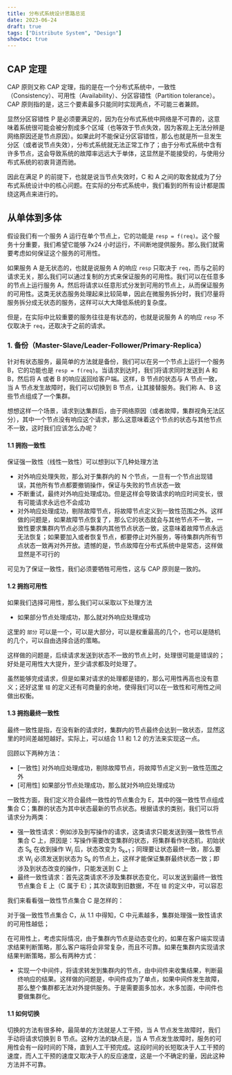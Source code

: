 ```yaml
---
title: 分布式系统设计思路总览
date: 2023-06-24
draft: true
tags: ["Distribute System", "Design"]
showtoc: true
---
```


## CAP 定理

CAP 原则又称 CAP 定理，指的是在一个分布式系统中，一致性（Consistency）、可用性（Availability）、分区容错性（Partition tolerance）。CAP 原则指的是，这三个要素最多只能同时实现两点，不可能三者兼顾。

显然分区容错性 P 是必须要满足的，因为在分布式系统中网络是不可靠的，这意味着系统很可能会被分割成多个区域（也等效于节点失效，因为客观上无法分辨是网络原因还是节点原因）。如果此时不能保证分区容错性，那么也就是所一旦发生分区（或者说节点失效），分布式系统就无法正常工作了；由于分布式系统中含有许多节点，这会导致系统的故障率远远大于单体，这显然是不能接受的，与使用分布式系统的初衷背道而驰。

因此在满足 P 的前提下，也就是说当节点失效时，C 和 A 之间的取舍就成为了分布式系统设计中的核心问题。在实际的分布式系统中，我们看到的所有设计都是围绕这两点来进行的。

## 从单体到多体

假设我们有一个服务 A 运行在单个节点上，它的功能是 `resp = f(req)`。这个服务十分重要，我们希望它能够 7x24 小时运行，不间断地提供服务。那么我们就需要考虑如何保证这个服务的可用性。

如果服务 A 是无状态的，也就是说服务 A 的响应 `resp` 只取决于 `req`，而与之前的请求无关，那么我们可以通过复制的方式来保证服务的可用性。我们可以在任意多的节点上运行服务 A，然后将请求以任意形式分发到可用的节点上，从而保证服务的可用性。这类无状态服务处理起来比较简单，因此在微服务拆分时，我们尽量将服务拆分成无状态的服务，这样可以大大降低系统的复杂度。

但是，在实际中比较重要的服务往往是有状态的，也就是说服务 A 的响应 `resp` 不仅取决于 `req`，还取决于之前的请求。

### 1. 备份（Master-Slave/Leader-Follower/Primary-Replica）

针对有状态服务，最简单的方法就是备份，我们可以在另一个节点上运行一个服务 B，它的功能也是 `resp = f(req)`。当请求到达时，我们将请求同时发送到 A 和 B，然后将 A 或者 B 的响应返回给客户端。这样，B 节点的状态与 A 节点一致，当 A 节点发生故障时，我们可以切换到 B 节点，让其接替服务。我们称 A、B 这些节点组成了一个集群。

想想这样一个场景，请求到达集群后，由于网络原因（或者故障，集群视角无法区分），其中一个节点没有响应这个请求，那么这意味着这个节点的状态与其他节点不一致，这时我们应该怎么办呢？

#### 1.1 拥抱一致性

保证强一致性（线性一致性）可以想到以下几种处理方法

- 对外响应处理失败，那么对于集群内的 N 个节点，一旦有一个节点出现错误，其他所有节点都要撤销操作，保证与失败的节点状态一致
- 不断重试，最终对外响应处理成功。但是这样会导致请求的响应时间变长，很有可能请求永远也不会成功
- 对外响应处理成功，剔除故障节点，将故障节点定义到一致性范围之外。这样做的问题是，如果故障节点恢复了，那么它的状态就会与其他节点不一致，一致性要求集群内节点必须与集群内其他节点状态一致，这意味着故障节点永远无法恢复；如果要加入或者恢复节点，都要停止对外服务，等待集群内所有节点状态一致再对外开放。遗憾的是，节点故障在分布式系统中是常态，这样做显然是不可行的

可见为了保证一致性，我们必须要牺牲可用性，这与 CAP 原则是一致的。

#### 1.2 拥抱可用性

如果我们选择可用性，那么我们可以采取以下处理方法

- 如果部分节点处理成功，那么就对外响应处理成功

这里的 `部分` 可以是一个，可以是大部分，可以是权重最高的几个，也可以是随机的几个，可以自由选择合适的策略。

这样做的问题是，后续请求发送到状态不一致的节点上时，处理很可能是错误的；好处是可用性大大提升，至少请求都及时处理了。

虽然能够完成请求，但是如果对请求的处理都是错的，那么可用性再高也没有意义；还好这里 `错` 的定义还有可商量的余地，使得我们可以在一致性和可用性之间做出权衡。

#### 1.3 拥抱最终一致性

最终一致性是指，在没有新的请求时，集群内的节点最终会达到一致状态，显然这里的时间差越短越好。实际上，可以结合 1.1 和 1.2 的方法来实现这一点。

回顾以下两种方法：

- [一致性] 对外响应处理成功，剔除故障节点，将故障节点定义到一致性范围之外
- [可用性] 如果部分节点处理成功，那么就对外响应处理成功

一致性方面，我们定义符合最终一致性的节点集合为 E，其中的强一致性节点组成集合 C；集群的状态为其中状态最新的节点状态。根据请求的类别，我们可以将请求分为两类：

- 强一致性请求：例如涉及到写操作的请求，这类请求只能发送到强一致性节点集合 C 上，原因是：写操作需要改变集群的状态，将集群看作状态机，初始状态 S<sub>k</sub> 在收到操作 W<sub>j</sub> 后，状态改变为 S<sub>k+1</sub>；同理要让状态最终一致，那么要求 W<sub>j</sub> 必须发送到状态为 S<sub>k</sub> 的节点上，这样才能保证集群最终状态一致；即涉及到状态改变的操作，只能发送到 C 上
- 最终一致性请求：首先这类请求不涉及集群状态变化，可以发送到最终一致性节点集合 E 上（C 属于 E）；其次读取到旧数据，不在 `错` 的定义中，可以容忍

我们来看看强一致性节点集合 C 是怎样的：

对于强一致性节点集合 C，从 1.1 中得知，C 中元素越多，集群处理强一致性请求的可用性越低；

在可用性上，考虑实际情况，由于集群内节点是动态变化的，如果在客户端实现请求结果判断策略，那么客户端将会非常复杂，而且不可靠。如果在集群内实现请求结果判断策略，那么有两种方式：

- 实现一个中间件，将请求转发到集群内的节点，由中间件来收集结果，判断最终响应的结果。这样做的问题是，中间件成为了单点，如果中间件发生故障，那么整个集群都无法对外提供服务。于是需要面多加水，水多加面，中间件也要做集群化。

#### 1.1 如何切换

切换的方法有很多种，最简单的方法就是人工干预，当 A 节点发生故障时，我们手动将请求切换到 B 节点。这种方法的缺点是，当 A 节点发生故障时，服务的可用性会有一段时间的下降，直到人工干预完成。这段时间的长短取决于人工干预的速度，而人工干预的速度又取决于人的反应速度，这是一个不确定的量，因此这种方法并不可靠。
